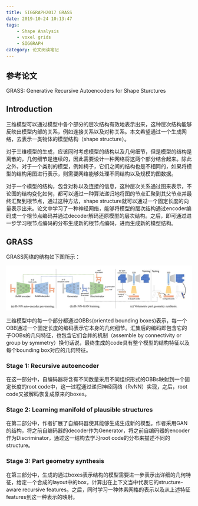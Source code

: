 ```yaml
---
title: SIGGRAPH2017 GRASS
date: 2019-10-24 10:13:47
tags:
    - Shape Analysis
    - voxel grids
    - SIGGRAPH
category: 论文阅读笔记
---
```


## 参考论文

GRASS: Generative Recursive Autoencoders for Shape Sturctures

## Introduction

三维模型可以通过模型中各个部分的层次结构有效地表示出来，这种层次结构能够反映出模型内部的关系，例如连接关系以及对称关系。本文希望通过一个生成网络，去表示一类物体的模型结构（shape structure）。

<!--more-->

对于三维模型的生成，应该同时考虑模型的结构以及几何细节，但是模型的结构是离散的，几何细节是连续的，因此需要设计一种网络将这两个部分结合起来。除此之外，对于一个类别的模型，例如椅子，它们之间的结构也是不相同的，如果将模型的结构用图进行表示，则需要网络能够处理不同结构以及规模的图数据。

对于一个模型的结构，包含对称以及连接的信息，这种层次关系通过图来表示，不论图的结构变化如何，都可以通过一种算法递归地将图的节点汇聚到其父节点并最终汇聚到根节点，通过这种方法，shape structure就可以通过一个固定长度的向量表示出来。论文中学习了一种神经网络，能够将模型的层次结构通过encoder编码成一个根节点编码并通过decoder解码还原模型的层次结构。之后，即可通过进一步学习根节点编码的分布生成新的根节点编码，进而生成新的模型结构。

## GRASS

GRASS网络的结构如下图所示：

![The overview of GRASS](/img/GRASS.jpg)

三维模型中的每一个部分都通过OBBs(oriented bounding boxes)表示，每一个OBB通过一个固定长度的编码表示它本身的几何细节。汇集后的编码即包含它的子OOBs的几何特征，也包含它们合并的机制（assemble by connectivity or group by symmetry）换句话说，最终生成的code具有整个模型的结构特征以及每个bounding box对应的几何特征。

### Stage 1: Recursive autoencoder

在这一部分中，自编码器将含有不同数量采用不同组织形式的OBBs映射到一个固定长度的root code中，这一过程通过递归神经网络（RvNN）实现，之后，root code又被解码恢复成原来的boxes。

### Stage 2: Learning manifold of plausible structures

在第二部分中，作者扩展了自编码器使其能够生成生成新的模型。作者采用GAN的结构，将之前自编码器的decoder作为Generator，将之前自编码器的encoder作为Discriminator，通过这一结构去学习root code的分布来描述不同的structure。

### Stage 3: Part geometry synthesis

在第三部分中，生成的通过boxes表示结构的模型需要进一步表示出详细的几何特征，给定一个合成的layout中的box，计算出在上下文当中代表它的structure-aware recursive features。之后，同时学习一种体素网格的表示以及从上述特征features到这一种表示的映射。


